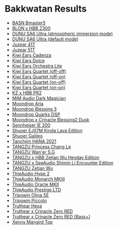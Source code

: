 # Bakkwatan Results

- [BASN Bmaster5](./in-ear/BASN%20Bmaster5)
- [BLON x HBB Z300](./in-ear/BLON%20x%20HBB%20Z300)
- [DUNU SA6 Ultra (atmospheric immersion mode)](./in-ear/DUNU%20SA6%20Ultra%20(atmospheric%20immersion%20mode))
- [DUNU SA6 Ultra (default mode)](./in-ear/DUNU%20SA6%20Ultra%20(default%20mode))
- [Juzear 41T](./in-ear/Juzear%2041T)
- [Juzear 51T](./in-ear/Juzear%2051T)
- [Kiwi Ears Cadenza](./in-ear/Kiwi%20Ears%20Cadenza)
- [Kiwi Ears Dolce](./in-ear/Kiwi%20Ears%20Dolce)
- [Kiwi Ears Orchestra Lite](./in-ear/Kiwi%20Ears%20Orchestra%20Lite)
- [Kiwi Ears Quartet (off-off)](./in-ear/Kiwi%20Ears%20Quartet%20(off-off))
- [Kiwi Ears Quartet (off-on)](./in-ear/Kiwi%20Ears%20Quartet%20(off-on))
- [Kiwi Ears Quartet (on-off)](./in-ear/Kiwi%20Ears%20Quartet%20(on-off))
- [Kiwi Ears Quartet (on-on)](./in-ear/Kiwi%20Ears%20Quartet%20(on-on))
- [KZ x HBB PR2](./in-ear/KZ%20x%20HBB%20PR2)
- [MiM Audio Dark Magician](./in-ear/MiM%20Audio%20Dark%20Magician)
- [Moondrop Aria](./in-ear/Moondrop%20Aria)
- [Moondrop Blessing 3](./in-ear/Moondrop%20Blessing%203)
- [Moondrop Quarks DSP](./in-ear/Moondrop%20Quarks%20DSP)
- [Moondrop x Crinacle Blessing2 Dusk](./in-ear/Moondrop%20x%20Crinacle%20Blessing2%20Dusk)
- [Sennheiser IE 200](./in-ear/Sennheiser%20IE%20200)
- [Shuoer EJ07M Kinda Lava Edition](./in-ear/Shuoer%20EJ07M%20Kinda%20Lava%20Edition)
- [Shuoer Galileo](./in-ear/Shuoer%20Galileo)
- [Tanchjim HANA 2021](./in-ear/Tanchjim%20HANA%202021)
- [TANGZU Princess Chang Le](./in-ear/TANGZU%20Princess%20Chang%20Le)
- [TANGZU Wan'er S.G](./in-ear/TANGZU%20Wan'er%20S.G)
- [TANGZU x HBB Zetian Wu Heyday Edition](./in-ear/TANGZU%20x%20HBB%20Zetian%20Wu%20Heyday%20Edition)
- [TANGZU x SeeAudio Shimin Li Encounter Edition](./in-ear/TANGZU%20x%20SeeAudio%20Shimin%20Li%20Encounter%20Edition)
- [TANGZU Zetian Wu](./in-ear/TANGZU%20Zetian%20Wu)
- [ThieAudio Hype 2](./in-ear/ThieAudio%20Hype%202)
- [ThieAudio Monarch MKIII](./in-ear/ThieAudio%20Monarch%20MKIII)
- [ThieAudio Oracle MKII](./in-ear/ThieAudio%20Oracle%20MKII)
- [ThieAudio Prestige LTD](./in-ear/ThieAudio%20Prestige%20LTD)
- [Tripowin Olina SE](./in-ear/Tripowin%20Olina%20SE)
- [Tripowin Piccolo](./in-ear/Tripowin%20Piccolo)
- [Truthear Hexa](./in-ear/Truthear%20Hexa)
- [Truthear x Crinacle Zero RED](./in-ear/Truthear%20x%20Crinacle%20Zero%20RED)
- [Truthear x Crinacle Zero RED (Bass+)](./in-ear/Truthear%20x%20Crinacle%20Zero%20RED%20(Bass+))
- [Xenns Mangird Top](./in-ear/Xenns%20Mangird%20Top)
